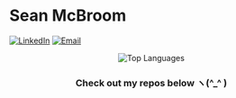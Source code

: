 #  Sean McBroom
[![LinkedIn](https://img.shields.io/badge/-LinkedIn-blue?style=flat-square&logo=Linkedin&logoColor=white)](https://www.linkedin.com/in/sean-mcbroom-73bb16221/)
[![Email](https://img.shields.io/badge/-Email-red?style=flat-square&logo=Mail.Ru&logoColor=white)](mailto:sean.mcbroom@outlook.com)

<p align='center'>
  <img src='https://github-readme-stats.vercel.app/api/top-langs/?username=seanmcbroom&layout=compact&theme=dark' alt='Top Languages'>
  
  <h3 align='center'>
    Check out my repos below ヽ(^_^ )
  </h3>
</p>


